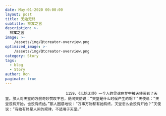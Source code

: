 ```yaml
---
date: May-01-2020 00:00:00
layout: post
title: 无始无终
subtitle: 神寓之言
description: >-
  神寓之言
image: >-
    /assets/img/Qtcreator-overview.png
optimized_image: >-
    /assets/img/Qtcreator-overview.png
category: Story
tags:
  - blog
  - Story
author: Ron
paginate: true
---
```


							　　1159，《无始无终》一个人的灵魂在梦中被天使带到了天堂，那人对天堂的万般奇妙赞叹不已，便问天使说：“天堂是什么时候产生的啊？”天使说：“天堂没有开始，也没有终结。”那人困惑地说：“万事万物都有始有终，天堂怎么会没有开始？”天使说：“有始有终是人间的规律，不适用于天堂。”
							
							
						